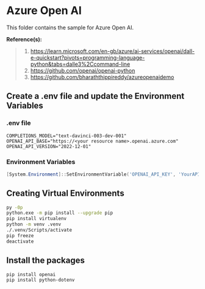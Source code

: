 # Azure Open AI

This folder contains the sample for Azure Open AI.

**Reference(s):**

> 1. <https://learn.microsoft.com/en-gb/azure/ai-services/openai/dall-e-quickstart?pivots=programming-language-python&tabs=dalle3%2Ccommand-line>
> 1. <https://github.com/openai/openai-python>
> 1. <https://github.com/bharaththippireddy/azureopenaidemo>

## Create a .env file and update the Environment Variables

### .env file

```text
COMPLETIONS_MODEL="text-davinci-003-dev-001"
OPENAI_API_BASE="https://<your resource name>.openai.azure.com"
OPENAI_API_VERSION="2022-12-01"
```

### Environment Variables

```powershell
[System.Environment]::SetEnvironmentVariable('OPENAI_API_KEY', 'YourAPIKEY-11x1x111111x1xxx1x111x1x11x11x1x', 'User')
```

## Creating Virtual Environments

```bash
py -0p
python.exe -m pip install --upgrade pip
pip install virtualenv
python -m venv .venv
./.venv/Scripts/activate
pip freeze
deactivate
```

## Install the packages

```bash
pip install openai
pip install python-dotenv
```
